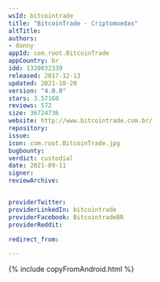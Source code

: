 ```yaml
---
wsId: bitcointrade
title: "BitcoinTrade - Criptomoedas"
altTitle: 
authors:
- danny
appId: com.root.BitcoinTrade
appCountry: br
idd: 1320032339
released: 2017-12-13
updated: 2021-10-20
version: "4.0.8"
stars: 3.57168
reviews: 572
size: 36724736
website: http://www.bitcointrade.com.br/
repository: 
issue: 
icon: com.root.BitcoinTrade.jpg
bugbounty: 
verdict: custodial
date: 2021-09-11
signer: 
reviewArchive:


providerTwitter: 
providerLinkedIn: bitcointrade
providerFacebook: BitcointradeBR
providerReddit: 

redirect_from:

---
```


{% include copyFromAndroid.html %}

